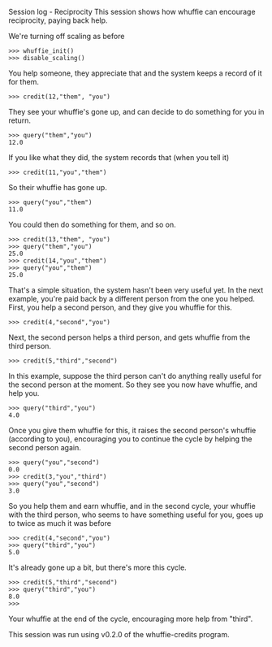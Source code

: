 Session log - Reciprocity
This session shows how whuffie can encourage reciprocity, paying back help.

We're turning off scaling as before

	>>> whuffie_init()
	>>> disable_scaling()

You help someone, they appreciate that and the system keeps a record of it for them.

	>>> credit(12,"them", "you")

They see your whuffie's gone up, and can decide to do something for you in return.

	>>> query("them","you")
	12.0

If you like what they did, the system records that (when you tell it)

	>>> credit(11,"you","them")

So their whuffie has gone up.

	>>> query("you","them")
	11.0

You could then do something for them, and so on.

	>>> credit(13,"them", "you")
	>>> query("them","you")
	25.0
	>>> credit(14,"you","them")
	>>> query("you","them")
	25.0

That's a simple situation, the system hasn't been very useful yet. In the next example, you're paid back by a different person from the one you helped. First, you help a second person, and they give you whuffie for this.

	>>> credit(4,"second","you")

Next, the second person helps a third person, and gets whuffie from the third person.

	>>> credit(5,"third","second")

In this example, suppose the third person can't do anything really useful for the second person at the moment. So they see you now have whuffie, and help you.

	>>> query("third","you")
	4.0

Once you give them whuffie for this, it raises the second person's whuffie (according to you), encouraging you to continue the cycle by helping the second person again.

	>>> query("you","second")
	0.0
	>>> credit(3,"you","third")
	>>> query("you","second")
	3.0

So you help them and earn whuffie, and in the second cycle, your whuffie with the third person, who seems to have something useful for you, goes up to twice as much it was before

	>>> credit(4,"second","you")
	>>> query("third","you")
	5.0

It's already gone up a bit, but there's more this cycle.

	>>> credit(5,"third","second")
	>>> query("third","you")
	8.0
	>>> 

Your whuffie at the end of the cycle, encouraging more help from "third".

This session was run using v0.2.0 of the whuffie-credits program.


